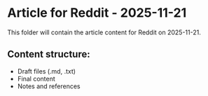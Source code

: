 # Article for Reddit - 2025-11-21

This folder will contain the article content for Reddit on 2025-11-21.

## Content structure:
- Draft files (.md, .txt)
- Final content
- Notes and references
